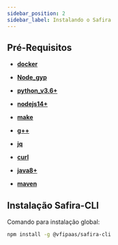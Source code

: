 ```yaml
---
sidebar_position: 2
sidebar_label: Instalando o Safira
---
```


## Pré-Requisitos

  - **[docker](https://docs.docker.com/engine/install/)**

  - **[Node_gyp](https://www.npmjs.com/package/node-gyp)**

  - **[python_v3.6+](https://www.python.org/downloads/)**

  - **[nodejs14+](https://nodejs.org/en/download/)**

  - **[make](https://www.gnu.org/software/make/)**

  - **[g++](http://www.qnx.com/developers/docs/6.5.0SP1.update/com.qnx.doc.neutrino_utilities/g/gxx.html)**

  - **[jq](https://stedolan.github.io/jq/download/)**

  - **[curl](https://curl.se/download.html)**

  - **[java8+](https://www.java.com/pt-BR/download/manual.jsp)**

  - **[maven](https://maven.apache.org/download.cgi)**

## Instalação Safira-CLI

Comando para instalação global:

```bash
npm install -g @vfipaas/safira-cli
```